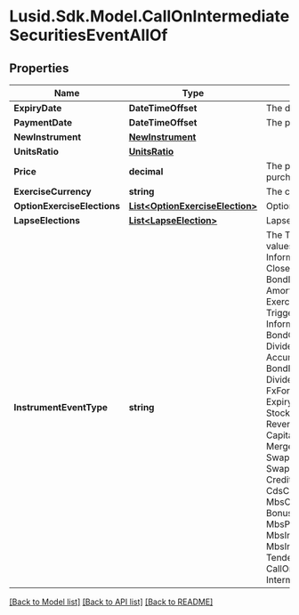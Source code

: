 # Lusid.Sdk.Model.CallOnIntermediateSecuritiesEventAllOf

## Properties

Name | Type | Description | Notes
------------ | ------------- | ------------- | -------------
**ExpiryDate** | **DateTimeOffset** | The date on which the issue ends. | 
**PaymentDate** | **DateTimeOffset** | The payment date of the event. | 
**NewInstrument** | [**NewInstrument**](NewInstrument.md) |  | 
**UnitsRatio** | [**UnitsRatio**](UnitsRatio.md) |  | 
**Price** | **decimal** | The price at which new units are purchased. | 
**ExerciseCurrency** | **string** | The currency of the exercise. | 
**OptionExerciseElections** | [**List&lt;OptionExerciseElection&gt;**](OptionExerciseElection.md) | Option exercise election for this event. | [optional] 
**LapseElections** | [**List&lt;LapseElection&gt;**](LapseElection.md) | Lapse election for this event. | [optional] 
**InstrumentEventType** | **string** | The Type of Event. The available values are: TransitionEvent, InformationalEvent, OpenEvent, CloseEvent, StockSplitEvent, BondDefaultEvent, CashDividendEvent, AmortisationEvent, CashFlowEvent, ExerciseEvent, ResetEvent, TriggerEvent, RawVendorEvent, InformationalErrorEvent, BondCouponEvent, DividendReinvestmentEvent, AccumulationEvent, BondPrincipalEvent, DividendOptionEvent, MaturityEvent, FxForwardSettlementEvent, ExpiryEvent, ScripDividendEvent, StockDividendEvent, ReverseStockSplitEvent, CapitalDistributionEvent, SpinOffEvent, MergerEvent, FutureExpiryEvent, SwapCashFlowEvent, SwapPrincipalEvent, CreditPremiumCashFlowEvent, CdsCreditEvent, CdxCreditEvent, MbsCouponEvent, MbsPrincipalEvent, BonusIssueEvent, MbsPrincipalWriteOffEvent, MbsInterestDeferralEvent, MbsInterestShortfallEvent, TenderEvent, CallOnIntermediateSecuritiesEvent, IntermediateSecuritiesDistributionEvent | 

[[Back to Model list]](../README.md#documentation-for-models) [[Back to API list]](../README.md#documentation-for-api-endpoints) [[Back to README]](../README.md)


